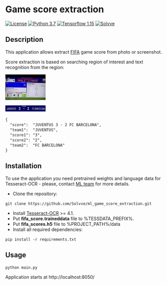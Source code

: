 # Game score extraction

[![License](http://img.shields.io/badge/license-MIT-green.svg?style=flat)](https://github.com/Solvve/ml_game_score_extraction/blob/master/LICENSE)
[![Python 3.7](https://img.shields.io/badge/python-3.7-blue.svg)](https://www.python.org/downloads/release/python-378/)
[![Tensorflow 1.15](https://img.shields.io/badge/tensorflow-1.15-yellow)](https://www.tensorflow.org/versions/r1.15/api_docs/python/tf)
[![Solvve](https://img.shields.io/badge/made%20in-solvve-blue)](https://solvve.com/)

## Description

This application allows extract [FIFA](https://www.ea.com/games/fifa) game score from photo or screenshot.

Score extraction is based on searching region of interest and text recognition from the region:

<img src='./static/images/score.jpg' style='width:25%'></img>

<img src='./static/images/segment.jpg' style='width:25%'></img>


```
{
  "score":  "JUVENTUS 3 - 2 FC BARCELONA",
  "team1":  "JUVENTUS",
  "score1": "3",
  "score2": "2",
  "team2":  "FC BARCELONA"
}
```

## Installation

To use the application you need pretrained weights and language data for Tesseract-OCR - please, contact [ML team](mailto:ml@solvve.com) for more details.

 - Clone the repository:
 ```
 git clone https://github.com/Solvve/ml_game_score_extraction.git
 ```
 - Install [Tesseract-OCR](https://github.com/tesseract-ocr/tesseract/wiki) >= 4.1.
 - Put **fifa_score.traineddata** file to %TESSDATA_PREFIX%.
 - Put **fifa_scores.h5** file to %PROJECT_PATH%/data
 - Install all required dependencies:
```
pip install -r requirements.txt
```

## Usage

```
python main.py
```

Application starts at http://localhost:8050/
